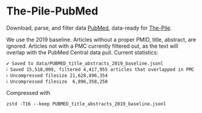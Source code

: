 # The-Pile-PubMed
Download, parse, and filter data [PubMed](https://pubmed.ncbi.nlm.nih.gov/), data-ready for [The-Pile](https://github.com/EleutherAI/The-Pile).

We use the 2019 baseline. Articles without a proper PMID, title, abstract, are ignored. Articles not with a PMC currently filtered out, as the text will overlap with the PubMed Central data pull. Current statistics:

    ✔ Saved to data/PUBMED_title_abstracts_2019_baseline.jsonl
    ℹ Saved 15,518,009, filtered 4,417,955 articles that overlapped in PMC
    ℹ Uncompressed filesize 21,628,496,354
    ℹ Uncompressed filesize  6,896,358,250

Compressed with

    zstd -T16 --keep PUBMED_title_abstracts_2019_baseline.jsonl 